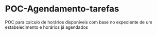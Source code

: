 # POC-Agendamento-tarefas
POC para calculo de horários disponíveis com base no expediente de um estabelecimento e horários já agendados
